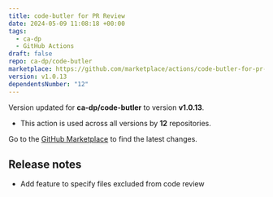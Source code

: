 ```yaml
---
title: code-butler for PR Review
date: 2024-05-09 11:08:18 +00:00
tags:
  - ca-dp
  - GitHub Actions
draft: false
repo: ca-dp/code-butler
marketplace: https://github.com/marketplace/actions/code-butler-for-pr-review
version: v1.0.13
dependentsNumber: "12"
---
```



Version updated for **ca-dp/code-butler** to version **v1.0.13**.
- This action is used across all versions by **12** repositories.

Go to the [GitHub Marketplace](https://github.com/marketplace/actions/code-butler-for-pr-review) to find the latest changes.

## Release notes

- Add feature to specify files excluded from code review
